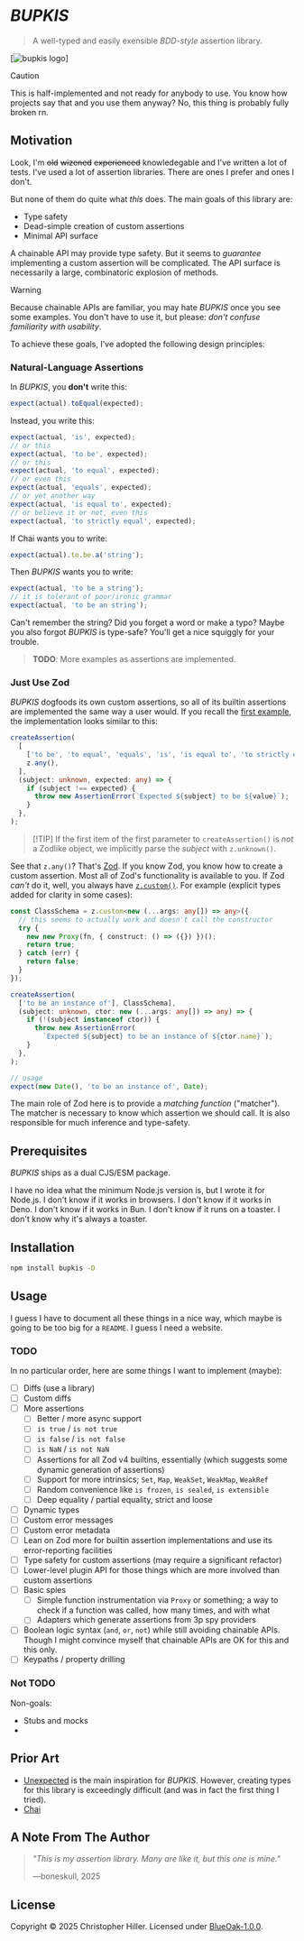 # _BUPKIS_

> A well-typed and easily exensible _BDD-style_ assertion library.

[![bupkis logo](https://raw.githubusercontent.com/boneskull/bupkis/main/assets/bupkis-logo-512.png)]

> [!CAUTION]
>
> This is half-implemented and not ready for anybody to use. You know how
> projects say that and you use them anyway? No, this thing is probably fully broken rn.

## Motivation

Look, I'm ~~old~~ ~~wizened~~ ~~experienced~~ knowledegable and I've written a lot of tests. I've used a lot of assertion libraries. There are ones I prefer and ones I don't.

But none of them do quite what _this_ does. The main goals of this library are:

- Type safety
- Dead-simple creation of custom assertions
- Minimal API surface

A chainable API may provide type safety. But it seems to _guarantee_ implementing a custom assertion will be complicated. The API surface is necessarily a large, combinatoric explosion of methods.

> [!WARNING]
>
> Because chainable APIs are familiar, you may hate _BUPKIS_ once you see some examples. You don't have to use it, but please: _don't confuse familiarity with usability_.

To achieve these goals, I've adopted the following design principles:

### Natural-Language Assertions

In _BUPKIS_, you **don't** write this:

```js
expect(actual).toEqual(expected);
```

Instead, you write this:

```js
expect(actual, 'is', expected);
// or this
expect(actual, 'to be', expected);
// or this
expect(actual, 'to equal', expected);
// or even this
expect(actual, 'equals', expected);
// or yet another way
expect(actual, 'is equal to', expected);
// or believe it or not, even this
expect(actual, 'to strictly equal', expected);
```

If Chai wants you to write:

```js
expect(actual).to.be.a('string');
```

Then _BUPKIS_ wants you to write:

```js
expect(actual, 'to be a string');
// it is tolerant of poor/ironic grammar
expect(actual, 'to be an string');
```

Can't remember the string? Did you forget a word or make a typo? Maybe you also forgot _BUPKIS_ is type-safe? You'll get a nice squiggly for your trouble.

> **TODO**: More examples as assertions are implemented.

### Just Use Zod

_BUPKIS_ dogfoods its own custom assertions, so all of its builtin assertions are implemented the same way a user would. If you recall the [first example](#natural-language-assertions), the implementation looks similar to this:

```ts
createAssertion(
  [
    ['to be', 'to equal', 'equals', 'is', 'is equal to', 'to strictly equal'],
    z.any(),
  ],
  (subject: unknown, expected: any) => {
    if (subject !== expected) {
      throw new AssertionError(`Expected ${subject} to be ${value}`);
    }
  },
);
```

> [!TIP] If the first item of the first parameter to `createAssertion()` is _not_ a Zodlike object, we implicitly parse the _subject_ with `z.unknown()`.

See that `z.any()`? That's [Zod](https://zod.dev/). If you know Zod, you know how to create a custom assertion. Most all of Zod's functionality is available to you. If Zod _can't_ do it, well, you always have [`z.custom()`](https://zod.dev/api#custom). For example (explicit types added for clarity in some cases):

```ts
const ClassSchema = z.custom<new (...args: any[]) => any>({
  // this seems to actually work and doesn't call the constructor
  try {
    new new Proxy(fn, { construct: () => ({}) })();
    return true;
  } catch (err) {
    return false;
  }
});

createAssertion(
  ['to be an instance of'], ClassSchema],
  (subject: unknown, ctor: new (...args: any[]) => any) => {
    if (!(subject instanceof ctor)) {
      throw new AssertionError(
        `Expected ${subject} to be an instance of ${ctor.name}`);
    }
  },
);

// usage
expect(new Date(), 'to be an instance of', Date);
```

The main role of Zod here is to provide a _matching function_ ("matcher"). The matcher is necessary to know which assertion we should call. It is also responsible for much inference and type-safety.

## Prerequisites

_BUPKIS_ ships as a dual CJS/ESM package.

I have no idea what the minimum Node.js version is, but I wrote it for Node.js. I don't know if it works in browsers. I don't know if it works in Deno. I don't know if it works in Bun. I don't know if it runs on a toaster. I don't know why it's always a toaster.

## Installation

```bash
npm install bupkis -D
```

## Usage

I guess I have to document all these things in a nice way, which maybe is going to be too big for a `README`. I guess I need a website.

### TODO

In no particular order, here are some things I want to implement (maybe):

- [ ] Diffs (use a library)
- [ ] Custom diffs
- [ ] More assertions
  - [ ] Better / more async support
  - [ ] `is true` / `is not true`
  - [ ] `is false` / `is not false`
  - [ ] `is NaN` / `is not NaN`
  - [ ] Assertions for all Zod v4 builtins, essentially (which suggests some dynamic generation of assertions)
  - [ ] Support for more intrinsics; `Set`, `Map`, `WeakSet`, `WeakMap`, `WeakRef`
  - [ ] Random convenience like `is frozen`, `is sealed`, `is extensible`
  - [ ] Deep equality / partial equality, strict and loose
- [ ] Dynamic types
- [ ] Custom error messages
- [ ] Custom error metadata
- [ ] Lean on Zod more for builtin assertion implementations and use its error-reporting facilities
- [ ] Type safety for custom assertions (may require a significant refactor)
- [ ] Lower-level plugin API for those things which are more involved than custom assertions
- [ ] Basic spies
  - [ ] Simple function instrumentation via `Proxy` or something; a way to check if a function was called, how many times, and with what
  - [ ] Adapters which generate assertions from 3p spy providers
- [ ] Boolean logic syntax (`and`, `or`, `not`) while still avoiding chainable APIs. Though I might convince myself that chainable APIs are OK for this and this only.
- [ ] Keypaths / property drilling

### Not TODO

Non-goals:

- Stubs and mocks
-

## Prior Art

- [Unexpected](https://unexpected.js.org/) is the main inspiration for _BUPKIS_. However, creating types for this library is exceedingly difficult (and was in fact the first thing I tried).
- [Chai](https://www.chaijs.com/)

## A Note From The Author

> _"This is my assertion library. Many are like it, but this one is mine."_
>
> —boneskull, 2025

## License

Copyright © 2025 Christopher Hiller. Licensed under [BlueOak-1.0.0](https://blueoakcouncil.org/license/1.0.0).
